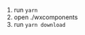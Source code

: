 <!--
 * @Date: 2024-12-21 14:53:39
 * @LastEditTime: 2024-12-21 14:54:45
 * @Description: 请填写简介
-->
1. run  `yarn`
2. open ./wxcomponents
3. run  `yarn download`